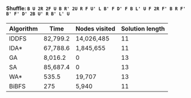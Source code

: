 #### Shuffle: `B U 2R 2F U B R' 2U R F U' L B' F D' F B L' U F 2R F' B R F' B' F' D' 2B U' R B' L' U`
| Algorithm | Time | Nodes visited | Solution length |
| ----- | ----- | ----- | ----- |
| IDDFS | 82,799.2 | 14,026,485 | 11 |
| IDA* | 67,788.6 | 1,845,655 | 11 |
| GA | 8,016.2 | 0 | 13 |
| SA | 85,687.4 | 0 | 13 |
| WA* | 535.5 | 19,707 | 13 |
| BiBFS | 275 | 5,940 | 11 |
